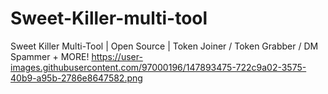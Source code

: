 # Sweet-Killer-multi-tool
Sweet Killer Multi-Tool | Open Source | Token Joiner / Token Grabber / DM Spammer + MORE!
https://user-images.githubusercontent.com/97000196/147893475-722c9a02-3575-40b9-a95b-2786e8647582.png
